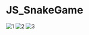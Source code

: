 # JS_SnakeGame

![1](https://github.com/anasm20/JS_SnakeGame/assets/112882511/9ce46d02-01b8-435d-8e72-69138a1d96c6)
![2](https://github.com/anasm20/JS_SnakeGame/assets/112882511/4bd975b4-5fdb-40b3-805b-0898afb34632)
![3](https://github.com/anasm20/JS_SnakeGame/assets/112882511/6b106c11-6d66-47ba-867e-652920264e10)

